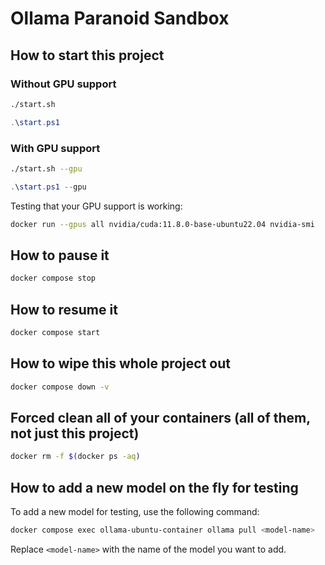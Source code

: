 # Ollama Paranoid Sandbox

## How to start this project

### Without GPU support

```bash
./start.sh
```

```powershell
.\start.ps1
```

### With GPU support

```bash
./start.sh --gpu
```

```powershell
.\start.ps1 --gpu
```

Testing that your GPU support is working:

```bash
docker run --gpus all nvidia/cuda:11.8.0-base-ubuntu22.04 nvidia-smi
```

## How to pause it

```bash
docker compose stop
```

## How to resume it

```bash
docker compose start
```

## How to wipe this whole project out

```bash
docker compose down -v
```

## Forced clean all of your containers (all of them, not just this project)

```bash
docker rm -f $(docker ps -aq)
```

## How to add a new model on the fly for testing

To add a new model for testing, use the following command:

```bash
docker compose exec ollama-ubuntu-container ollama pull <model-name>
```

Replace `<model-name>` with the name of the model you want to add.
